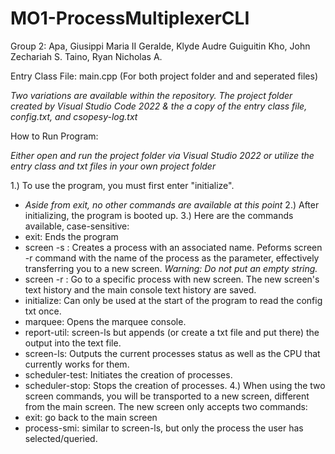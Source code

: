 # MO1-ProcessMultiplexerCLI

Group 2:
Apa, Giusippi Maria II
Geralde, Klyde Audre Guiguitin
Kho, John Zechariah S.
Taino, Ryan Nicholas A.

Entry Class File: main.cpp (For both project folder and and seperated files) 

*Two variations are available within the repository. The project folder created by Visual Studio Code 2022 & the a copy of the entry class file, config.txt, and csopesy-log.txt*

How to Run Program:

*Either open and run the project folder via Visual Studio 2022 or utilize the entry class and txt files in your own project folder*

1.) To use the program, you must first enter "initialize".
- *Aside from exit, no other commands are available at this point*
2.) After initializing, the program is booted up.
3.) Here are the commands available, case-sensitive:
- exit: Ends the program
- screen -s <name of process>: Creates a process with an associated name. Peforms screen -r command with the name of the process as the parameter, effectively transferring you to a new screen. *Warning: Do not put an empty string.*
- screen -r <name of process>: Go to a specific process with new screen. The new screen's text history and the main
console text history are saved.
- initialize: Can only be used at the start of the program to read the config txt once.
- marquee: Opens the marquee console.
- report-util: screen-ls but appends (or create a txt file and put there) the output into the text file.
- screen-ls: Outputs the current processes status as well as the CPU that currently works for them.
- scheduler-test: Initiates the creation of processes.
- scheduler-stop: Stops the creation of processes.
4.) When using the two screen commands, you will be transported to a new screen, different from the main screen.
The new screen only accepts two commands:
- exit: go back to the main screen
- process-smi: similar to screen-ls, but only the process the user has selected/queried.
